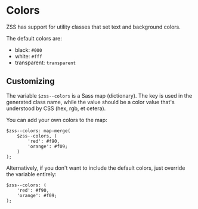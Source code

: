 # Colors

ZSS has support for utility classes that set text and background colors.

The default colors are:

- black: `#000`
- white: `#fff`
- transparent: `transparent`

## Customizing

The variable `$zss--colors` is a Sass map (dictionary). The key is used in the generated class name, while the value should be a color value that's understood by CSS (hex, rgb, et cetera).

You can add your own colors to the map:

```
$zss--colors: map-merge(
    $zss--colors, (
        'red': #f90,
        'orange': #f09;
    )
);
```

Alternatively, if you don't want to include the default colors, just override the variable entirely:

```
$zss--colors: (
    'red': #f90,
    'orange': #f09;
);
```